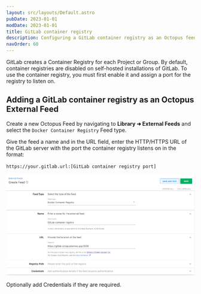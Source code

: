 ```yaml
---
layout: src/layouts/Default.astro
pubDate: 2023-01-01
modDate: 2023-01-01
title: GitLab container registry
description: Configuring a GitLab container registry as an Octopus feed.
navOrder: 60
---
```

GitLab creates a Container Registry for each Project or Group.  By default, container registries are disabled on self-hosted installations of GitLab.  To use the container registry, you must first enable it and assign a port for the registry to listen on.

## Adding a GitLab container registry as an Octopus External Feed
Create a new Octopus Feed by navigating to **Library ➜ External Feeds** and select the `Docker Container Registry` Feed type. 

Give the feed a name and in the URL field, enter the HTTP/HTTPS URL of the GitLab server with the port the container registry listens on in the format:

`https://your.gitlab.url:[GitLab container registry port]`

![GitLab NuGet Feed](/docs/packaging-applications/package-repositories/guides/container-registries/images/gitlab-container-feed.png)

Optionally add Credentials if they are required.